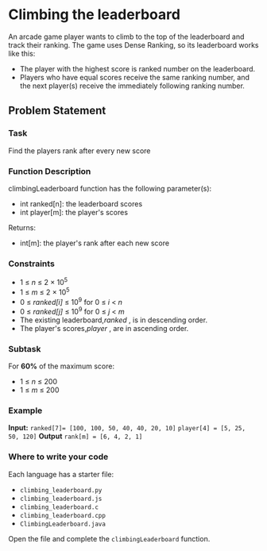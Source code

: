 # Climbing the leaderboard

An arcade game player wants to climb to the top of the leaderboard and track their ranking. The game uses Dense Ranking, so its leaderboard works like this:

- The player with the highest score is ranked number  on the leaderboard.
- Players who have equal scores receive the same ranking number, and the next player(s) receive the immediately following ranking number.

## Problem Statement

### Task
Find the players rank after every new score

### Function Description

climbingLeaderboard function has the following parameter(s):

- int ranked[n]: the leaderboard scores
- int player[m]: the player's scores

Returns: 
- int[m]: the player's rank after each new score

### Constraints

- 1 ≤ *n* ≤ 2 × 10<sup>5</sup>
- 1 ≤ *m* ≤ 2 × 10<sup>5</sup>
- 0 ≤ *ranked[i]* ≤ 10<sup>9</sup> for 0 ≤ *i* < *n*
- 0 ≤ *ranked[j]* ≤ 10<sup>9</sup> for 0 ≤ *j* < *m*
- The existing leaderboard,*ranked* , is in descending order.
- The player's scores,*player* , are in ascending order.

### Subtask

For **60%** of the maximum score:
-  1 ≤ *n* ≤ 200
- 1 ≤ *m* ≤ 200

### Example

**Input:**
`
ranked[7]= [100, 100, 50, 40, 40, 20, 10]
`
`
player[4] = [5, 25, 50, 120]
`
**Output**
`
rank[m] = [6, 4, 2, 1]
`

### Where to write your code

Each language has a starter file:
- `climbing_leaderboard.py`
- `climbing_leaderboard.js`
- `climbing_leaderboard.c`
- `climbing_leaderboard.cpp`
- `ClimbingLeaderboard.java`

Open the file and complete the `climbingLeaderboard` function.